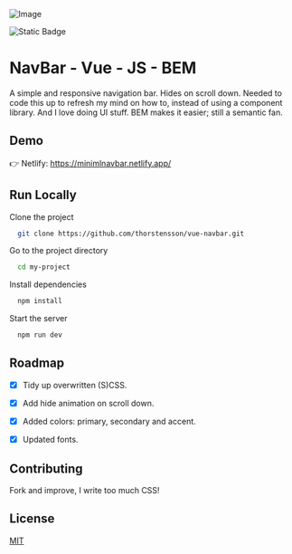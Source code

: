 ![Image](https://github.com/user-attachments/assets/0b4bd0f1-7a65-47e7-91a5-fde2e93ee207)

![Static Badge](https://img.shields.io/badge/vue_v_3.4.27-vite_5.4.8-green) 

# NavBar - Vue - JS - BEM

A simple and responsive navigation bar. Hides on scroll down. Needed to code this up to refresh my mind on how to, instead of using a component library. And I love doing UI stuff. BEM makes it easier; still a semantic fan.

## Demo

👉 Netlify: https://minimlnavbar.netlify.app/ 

## Run Locally

Clone the project

```bash
  git clone https://github.com/thorstensson/vue-navbar.git
```
Go to the project directory

```bash
  cd my-project
```

Install dependencies

```bash
  npm install
```

Start the server

```bash
  npm run dev
```
## Roadmap

- [X] Tidy up overwritten (S)CSS.

- [X] Add hide animation on scroll down.

- [X] Added colors: primary, secondary and accent.

- [X] Updated fonts.

## Contributing

Fork and improve, I write too much CSS!

## License

[MIT](https://choosealicense.com/licenses/mit/)




